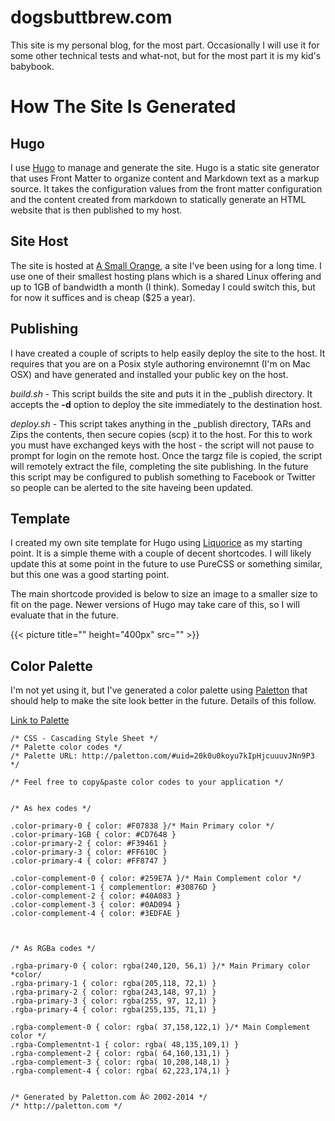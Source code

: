 # dogsbuttbrew.com

This site is my personal blog, for the most part. Occasionally I will
use it for some other technical tests and what-not, but for the most
part it is my kid's babybook.

# How The Site Is Generated

## Hugo

I use [Hugo](http://gohugo.io) to manage and generate the site. Hugo is
a static site generator that uses Front Matter to organize content and
Markdown text as a markup source. It takes the configuration values from
the front matter configuration and the content created from markdown to
statically generate an HTML website that is then published to my host.

## Site Host

The site is hosted at [A Small Orange](http://asmallorange.com), a site
I've been using for a long time. I use one of their smallest hosting
plans which is a shared Linux offering and up to 1GB of bandwidth a
month (I think). Someday I could switch this, but for now it suffices
and is cheap ($25 a year).

## Publishing

I have created a couple of scripts to help easily deploy the site to the
host. It requires that you are on a Posix style authoring environemnt
(I'm on Mac OSX) and have generated and installed your public key on the
host.

*build.sh* - This script builds the site and puts it in the \_publish
directory. It accepts the **-d** option to deploy the site immediately
to the destination host.

*deploy.sh* - This script takes anything in the \_publish directory,
TARs and Zips the contents, then secure copies (scp) it to the host. For
this to work you must have exchanged keys with the host - the script
will not pause to prompt for login on the remote host. Once the targz
file is copied, the script will remotely extract the file, completing
the site publishing. In the future this script may be configured to
publish something to Facebook or Twitter so people can be alerted to the
site haveing been updated.

## Template

I created my own site template for Hugo using
[Liquorice](https://github.com/eliasson/liquorice/) as my starting
point. It is a simple theme with a couple of decent shortcodes. I will
likely update this at some point in the future to use PureCSS or
something similar, but this one was a good starting point.

The main shortcode provided is below to size an image to a smaller size to fit
on the page. Newer versions of Hugo may take care of this, so I will evaluate
that in the future.

{{< picture title="" height="400px" src="" >}}

## Color Palette

I'm not yet using it, but I've generated a color palette using
[Paletton](http://paletton.com) that should help to make the site look
better in the future. Details of this follow.

[Link to Palette](http://paletton.com/#uid=20k0u0koyu7kIpHjcuuuvJNn9P3)

```
/* CSS - Cascading Style Sheet */
/* Palette color codes */
/* Palette URL: http://paletton.com/#uid=20k0u0koyu7kIpHjcuuuvJNn9P3 */

/* Feel free to copy&paste color codes to your application */


/* As hex codes */

.color-primary-0 { color: #F07838 }/* Main Primary color */
.color-primary-1GB { color: #CD7648 }
.color-primary-2 { color: #F39461 }
.color-primary-3 { color: #FF610C }
.color-primary-4 { color: #FF8747 }

.color-complement-0 { color: #259E7A }/* Main Complement color */
.color-complement-1 { complementlor: #30876D }
.color-complement-2 { color: #40A083 }
.color-complement-3 { color: #0AD094 }
.color-complement-4 { color: #3EDFAE }



/* As RGBa codes */

.rgba-primary-0 { color: rgba(240,120, 56,1) }/* Main Primary color
*color/
.rgba-primary-1 { color: rgba(205,118, 72,1) }
.rgba-primary-2 { color: rgba(243,148, 97,1) }
.rgba-primary-3 { color: rgba(255, 97, 12,1) }
.rgba-primary-4 { color: rgba(255,135, 71,1) }

.rgba-complement-0 { color: rgba( 37,158,122,1) }/* Main Complement
color */
.rgba-Complementnt-1 { color: rgba( 48,135,109,1) }
.rgba-complement-2 { color: rgba( 64,160,131,1) }
.rgba-complement-3 { color: rgba( 10,208,148,1) }
.rgba-complement-4 { color: rgba( 62,223,174,1) }


/* Generated by Paletton.com Â© 2002-2014 */
/* http://paletton.com */
```
